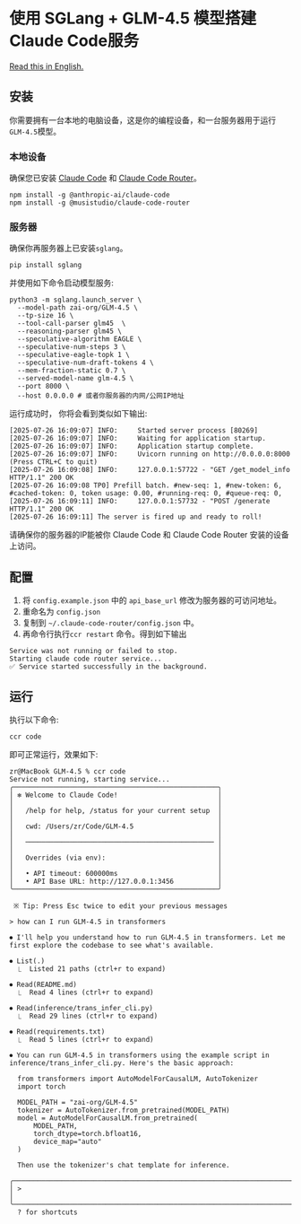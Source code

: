 # 使用 SGLang + GLM-4.5 模型搭建Claude Code服务

[Read this in English.](./README.md)

## 安装

你需要拥有一台本地的电脑设备，这是你的编程设备，和一台服务器用于运行`GLM-4.5`模型。

### 本地设备

确保您已安装 [Claude Code](https://github.com/anthropics/claude-code)
和 [Claude Code Router](https://github.com/musistudio/claude-code-router)。

```
npm install -g @anthropic-ai/claude-code
npm install -g @musistudio/claude-code-router
```

### 服务器

确保你再服务器上已安装`sglang`。

```shell
pip install sglang
```

并使用如下命令启动模型服务:

```shell
python3 -m sglang.launch_server \
  --model-path zai-org/GLM-4.5 \
  --tp-size 16 \
  --tool-call-parser glm45  \
  --reasoning-parser glm45 \
  --speculative-algorithm EAGLE \
  --speculative-num-steps 3 \
  --speculative-eagle-topk 1 \
  --speculative-num-draft-tokens 4 \
  --mem-fraction-static 0.7 \
  --served-model-name glm-4.5 \
  --port 8000 \
  --host 0.0.0.0 # 或者你服务器的内网/公网IP地址
```

运行成功时， 你将会看到类似如下输出:

```
[2025-07-26 16:09:07] INFO:     Started server process [80269]
[2025-07-26 16:09:07] INFO:     Waiting for application startup.
[2025-07-26 16:09:07] INFO:     Application startup complete.
[2025-07-26 16:09:07] INFO:     Uvicorn running on http://0.0.0.0:8000 (Press CTRL+C to quit)
[2025-07-26 16:09:08] INFO:     127.0.0.1:57722 - "GET /get_model_info HTTP/1.1" 200 OK
[2025-07-26 16:09:08 TP0] Prefill batch. #new-seq: 1, #new-token: 6, #cached-token: 0, token usage: 0.00, #running-req: 0, #queue-req: 0, 
[2025-07-26 16:09:11] INFO:     127.0.0.1:57732 - "POST /generate HTTP/1.1" 200 OK
[2025-07-26 16:09:11] The server is fired up and ready to roll!
```

请确保你的服务器的IP能被你 Claude Code 和 Claude Code Router 安装的设备上访问。

## 配置

1. 将 `config.example.json` 中的 `api_base_url` 修改为服务器的可访问地址。
2. 重命名为 `config.json`
3. 复制到 `~/.claude-code-router/config.json` 中。
4. 再命令行执行`ccr restart` 命令。得到如下输出
  
```
Service was not running or failed to stop.
Starting claude code router service...
✅ Service started successfully in the background.
```

## 运行

执行以下命令:

```
ccr code
```

即可正常运行，效果如下:

```
zr@MacBook GLM-4.5 % ccr code
Service not running, starting service...
╭───────────────────────────────────────────────────╮
│ ✻ Welcome to Claude Code!                         │
│                                                   │
│   /help for help, /status for your current setup  │
│                                                   │
│   cwd: /Users/zr/Code/GLM-4.5                     │
│                                                   │
│   ─────────────────────────────────────────────── │
│                                                   │
│   Overrides (via env):                            │
│                                                   │
│   • API timeout: 600000ms                         │
│   • API Base URL: http://127.0.0.1:3456           │
╰───────────────────────────────────────────────────╯

 ※ Tip: Press Esc twice to edit your previous messages

> how can I run GLM-4.5 in transformers

⏺ I'll help you understand how to run GLM-4.5 in transformers. Let me first explore the codebase to see what's available.

⏺ List(.)
  ⎿  Listed 21 paths (ctrl+r to expand)

⏺ Read(README.md)
  ⎿  Read 4 lines (ctrl+r to expand)

⏺ Read(inference/trans_infer_cli.py)
  ⎿  Read 29 lines (ctrl+r to expand)

⏺ Read(requirements.txt)
  ⎿  Read 5 lines (ctrl+r to expand)

⏺ You can run GLM-4.5 in transformers using the example script in inference/trans_infer_cli.py. Here's the basic approach:

  from transformers import AutoModelForCausalLM, AutoTokenizer
  import torch

  MODEL_PATH = "zai-org/GLM-4.5"
  tokenizer = AutoTokenizer.from_pretrained(MODEL_PATH)
  model = AutoModelForCausalLM.from_pretrained(
      MODEL_PATH,
      torch_dtype=torch.bfloat16,
      device_map="auto"
  )

  Then use the tokenizer's chat template for inference.

╭───────────────────────────────────────────────────────────────────────────────────────────────────────────────────────────────────────────────────────────────────────────────────────╮
│ >                                                                                                                                                                                     │
╰───────────────────────────────────────────────────────────────────────────────────────────────────────────────────────────────────────────────────────────────────────────────────────╯
  ? for shortcuts
```

